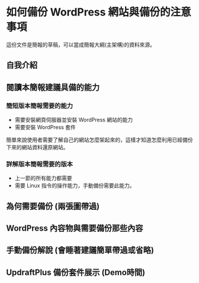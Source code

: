 # 如何備份 WordPress 網站與備份的注意事項

這份文件是簡報的草稿，可以當成簡報大綱(主架構)的資料來源。

## 自我介紹

## 閱讀本簡報建議具備的能力

### 簡短版本簡報需要的能力
* 需要安裝網頁伺服器並安裝 WordPress 網站的能力
* 需要安裝 WordPress 套件

簡單來說使用者需要了解自己的網站怎麼架起來的，這樣才知道怎麼利用已經備份下來的網站資料還原網站。

### 詳解版本簡報需要的版本
* 上一節的所有能力都需要
* 需要 Linux 指令的操作能力，手動備份需要此能力。

## 為何需要備份 (兩張圖帶過)

## WordPress 內容物與需要備份那些內容

## 手動備份解說 (會睡著建議簡單帶過或省略)

## UpdraftPlus 備份套件展示 (Demo時間)
